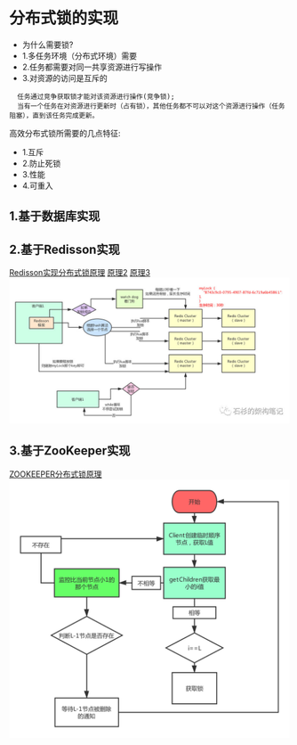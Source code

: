 # 分布式锁的实现
- 为什么需要锁?
 - 1.多任务环境（分布式环境）需要
 - 2.任务都需要对同一共享资源进行写操作
 - 3.对资源的访问是互斥的
```
  任务通过竞争获取锁才能对该资源进行操作(竞争锁);
  当有一个任务在对资源进行更新时（占有锁），其他任务都不可以对这个资源进行操作（任务阻塞），直到该任务完成更新。
```
高效分布式锁所需要的几点特征:
 - 1.互斥
 - 2.防止死锁
 - 3.性能
 - 4.可重入
## 1.基于数据库实现
   
## 2.基于Redisson实现
[Redisson实现分布式锁原理](https://www.cnblogs.com/AnXinliang/p/10019389.html)
[原理2](https://www.cnblogs.com/qdhxhz/p/11046905.html)
[原理3](https://www.jb51.net/article/125931.htm)
![](/about/media/pic/redisson分布式锁原理.png)

## 3.基于ZooKeeper实现
[ZOOKEEPER分布式锁原理](https://www.bilibili.com/video/av39142828?from=search&seid=468319870292607825)
![](/about/media/pic/zookeeper分布式锁原理.png)
